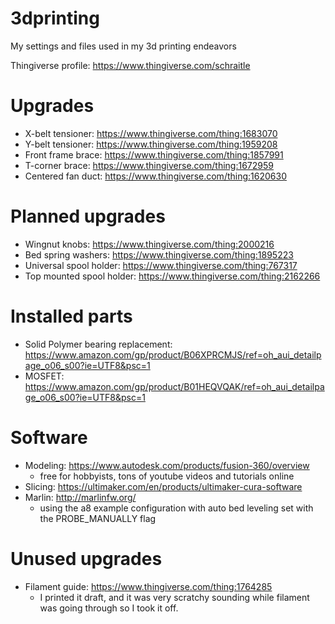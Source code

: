 # 3dprinting
My settings and files used in my 3d printing endeavors

Thingiverse profile: https://www.thingiverse.com/schraitle

# Upgrades
- X-belt tensioner: https://www.thingiverse.com/thing:1683070
- Y-belt tensioner: https://www.thingiverse.com/thing:1959208
- Front frame brace: https://www.thingiverse.com/thing:1857991
- T-corner brace: https://www.thingiverse.com/thing:1672959
- Centered fan duct: https://www.thingiverse.com/thing:1620630

# Planned upgrades
- Wingnut knobs: https://www.thingiverse.com/thing:2000216
- Bed spring washers: https://www.thingiverse.com/thing:1895223
- Universal spool holder: https://www.thingiverse.com/thing:767317
- Top mounted spool holder: https://www.thingiverse.com/thing:2162266

# Installed parts
- Solid Polymer bearing replacement: https://www.amazon.com/gp/product/B06XPRCMJS/ref=oh_aui_detailpage_o06_s00?ie=UTF8&psc=1
- MOSFET: https://www.amazon.com/gp/product/B01HEQVQAK/ref=oh_aui_detailpage_o06_s00?ie=UTF8&psc=1

# Software
- Modeling: https://www.autodesk.com/products/fusion-360/overview
  * free for hobbyists, tons of youtube videos and tutorials online 
- Slicing: https://ultimaker.com/en/products/ultimaker-cura-software
- Marlin: http://marlinfw.org/
  * using the a8 example configuration with auto bed leveling set with the PROBE_MANUALLY flag

# Unused upgrades
- Filament guide: https://www.thingiverse.com/thing:1764285
  * I printed it draft, and it was very scratchy sounding while filament was going through so I took it off.
